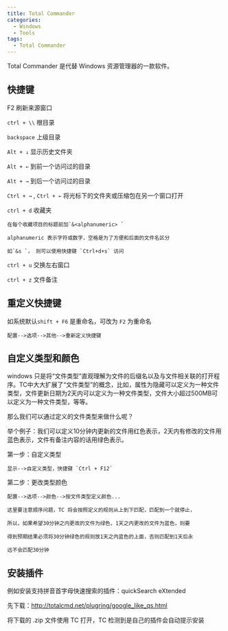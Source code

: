 ```yaml
---
title: Total Commander
categories:
  - Windows
  - Tools
tags:
  - Total Commander
---
```


Total Commander 是代替 Windows 资源管理器的一款软件。

<!--more-->

## 快捷键

F2 刷新来源窗口

`ctrl + \\` 根目录

`backspace` 上级目录   

`Alt + ↓` 显示历史文件夹

`Alt + ←` 到前一个访问过的目录

`Alt + →` 到后一个访问过的目录

`Ctrl + →` , `Ctrl + ←` 将光标下的文件夹或压缩包在另一个窗口打开

`ctrl + d` 收藏夹

    在每个收藏项目的标题前加`&<alphanumeric> ` 

    alphanumeric 表示字符或数字，空格是为了方便和后面的文件名区分

    如`&s `， 则可以使用快捷键 `Ctrl+d+s` 访问

`ctrl + u` 交换左右窗口

`ctrl + z` 文件备注

## 重定义快捷键

如系统默认`shift + F6` 是重命名，可改为 `F2` 为重命名

    配置-->选项-->其他-->重新定义快捷键

## 自定义类型和颜色

windows 只是将“文件类型”直观理解为文件的后缀名以及与文件相关联的打开程序。TC中大大扩展了“文件类型”的概念，比如，属性为隐藏可以定义为一种文件类型，文件更新日期为2天内可以定义为一种文件类型，文件大小超过500MB可以定义为一种文件类型，等等。

那么我们可以通过定义的文件类型来做什么呢？

举个例子：我们可以定义10分钟内更新的文件用红色表示，2天内有修改的文件用蓝色表示，文件有备注内容的话用绿色表示。

第一步：自定义类型

    显示-->自定义类型，快捷键 `Ctrl + F12`

第二步：更改类型颜色

    配置-->选项-->颜色-->按文件类型定义颜色...

    这里要注意顺序问题，TC 将会按照定义的规则从上到下匹配，匹配到一个就停止，

    所以，如果希望30分钟之内更改的文件为绿色，1天之内更改的文件为蓝色，则要

    得到预期结果必须将30分钟绿色的规则放1天之内蓝色的上面，否则匹配到1天后永
    
    远不会匹配30分钟

## 安装插件

例如安装支持拼音首字母快速搜索的插件：quickSearch eXtended

先下载：http://totalcmd.net/plugring/google_like_qs.html

将下载的 .zip 文件使用 TC 打开，TC 检测到是自己的插件会自动提示安装

